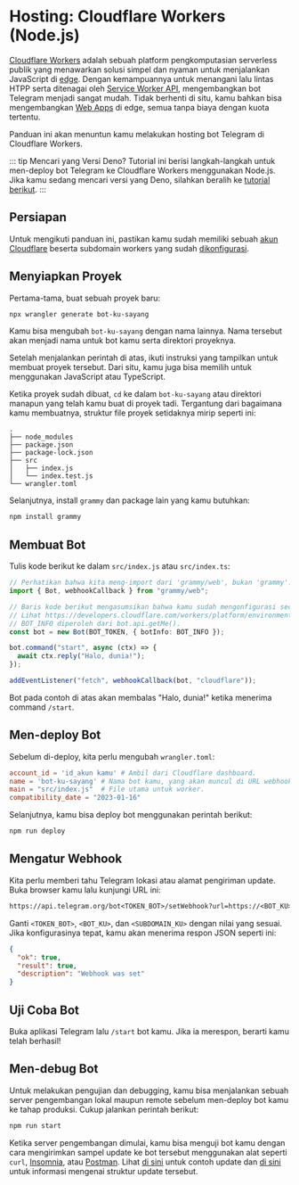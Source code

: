 # Hosting: Cloudflare Workers (Node.js)

[Cloudflare Workers](https://workers.cloudflare.com/) adalah sebuah platform pengkomputasian serverless publik yang menawarkan solusi simpel dan nyaman untuk menjalankan JavaScript di [edge](https://en.wikipedia.org/wiki/Edge_computing).
Dengan kemampuannya untuk menangani lalu lintas HTPP serta ditenagai oleh [Service Worker API](https://developer.mozilla.org/en-US/docs/Web/API/Service_Worker_API), mengembangkan bot Telegram menjadi sangat mudah.
Tidak berhenti di situ, kamu bahkan bisa mengembangkan [Web Apps](https://core.telegram.org/bots/webapps) di edge, semua tanpa biaya dengan kuota tertentu.

Panduan ini akan menuntun kamu melakukan hosting bot Telegram di Cloudflare Workers.

::: tip Mencari yang Versi Deno?
Tutorial ini berisi langkah-langkah untuk men-deploy bot Telegram ke Cloudflare Workers menggunakan Node.js.
Jika kamu sedang mencari versi yang Deno, silahkan beralih ke [tutorial berikut](./cloudflare-workers).
:::

## Persiapan

Untuk mengikuti panduan ini, pastikan kamu sudah memiliki sebuah [akun Cloudflare](https://dash.cloudflare.com/login) beserta subdomain workers yang sudah [dikonfigurasi](https://dash.cloudflare.com/?account=workers).

## Menyiapkan Proyek

Pertama-tama, buat sebuah proyek baru:

```sh
npx wrangler generate bot-ku-sayang
```

Kamu bisa mengubah `bot-ku-sayang` dengan nama lainnya.
Nama tersebut akan menjadi nama untuk bot kamu serta direktori proyeknya.

Setelah menjalankan perintah di atas, ikuti instruksi yang tampilkan untuk membuat proyek tersebut.
Dari situ, kamu juga bisa memilih untuk menggunakan JavaScript atau TypeScript.

Ketika proyek sudah dibuat, `cd` ke dalam `bot-ku-sayang` atau direktori manapun yang telah kamu buat di proyek tadi.
Tergantung dari bagaimana kamu membuatnya, struktur file proyek setidaknya mirip seperti ini:

```asciiart:no-line-numbers
.
├── node_modules
├── package.json
├── package-lock.json
├── src
│   ├── index.js
│   └── index.test.js
└── wrangler.toml
```

Selanjutnya, install `grammy` dan package lain yang kamu butuhkan:

```sh
npm install grammy
```

## Membuat Bot

Tulis kode berikut ke dalam `src/index.js` atau `src/index.ts`:

```ts
// Perhatikan bahwa kita meng-import dari 'grammy/web', bukan 'grammy'.
import { Bot, webhookCallback } from "grammy/web";

// Baris kode berikut mengasumsikan bahwa kamu sudah mengonfigurasi secret BOT_TOKEN dan BOT_INFO.
// Lihat https://developers.cloudflare.com/workers/platform/environment-variables/#secrets-on-deployed-workers.
// BOT_INFO diperoleh dari bot.api.getMe().
const bot = new Bot(BOT_TOKEN, { botInfo: BOT_INFO });

bot.command("start", async (ctx) => {
  await ctx.reply("Halo, dunia!");
});

addEventListener("fetch", webhookCallback(bot, "cloudflare"));
```

Bot pada contoh di atas akan membalas "Halo, dunia!" ketika menerima command `/start`.

## Men-deploy Bot

Sebelum di-deploy, kita perlu mengubah `wrangler.toml`:

```toml
account_id = 'id_akun kamu' # Ambil dari Cloudflare dashboard.
name = 'bot-ku-sayang' # Nama bot kamu, yang akan muncul di URL webhook, misalnya: https://bot-ku-sayang.subdomain-ku.workers.dev
main = "src/index.js"  # File utama untuk worker.
compatibility_date = "2023-01-16"
```

Selanjutnya, kamu bisa deploy bot menggunakan perintah berikut:

```sh
npm run deploy
```

## Mengatur Webhook

Kita perlu memberi tahu Telegram lokasi atau alamat pengiriman update.
Buka browser kamu lalu kunjungi URL ini:

```txt
https://api.telegram.org/bot<TOKEN_BOT>/setWebhook?url=https://<BOT_KU>.<SUBDOMAIN_KU>.workers.dev/
```

Ganti `<TOKEN_BOT>`, `<BOT_KU>`, dan `<SUBDOMAIN_KU>` dengan nilai yang sesuai.
Jika konfigurasinya tepat, kamu akan menerima respon JSON seperti ini:

```json
{
  "ok": true,
  "result": true,
  "description": "Webhook was set"
}
```

## Uji Coba Bot

Buka aplikasi Telegram lalu `/start` bot kamu.
Jika ia merespon, berarti kamu telah berhasil!

## Men-debug Bot

Untuk melakukan pengujian dan debugging, kamu bisa menjalankan sebuah server pengembangan lokal maupun remote sebelum men-deploy bot kamu ke tahap produksi.
Cukup jalankan perintah berikut:

```sh
npm run start
```

Ketika server pengembangan dimulai, kamu bisa menguji bot kamu dengan cara mengirimkan sampel update ke bot tersebut menggunakan alat seperti `curl`, [Insomnia](https://insomnia.rest), atau [Postman](https://postman.com).
Lihat [di sini](https://core.telegram.org/bots/webhooks#testing-your-bot-with-updates) untuk contoh update dan [di sini](https://core.telegram.org/bots/api#update) untuk informasi mengenai struktur update tersebut.
